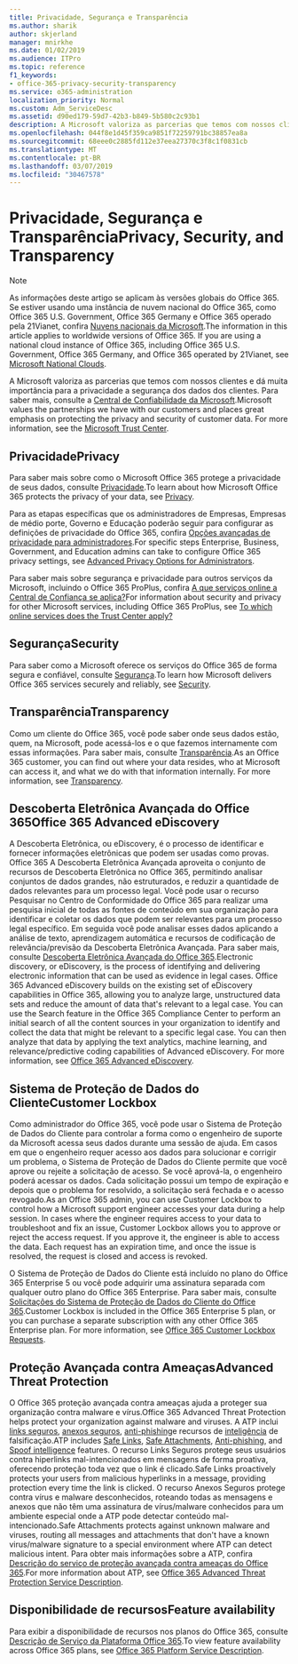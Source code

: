 ```yaml
---
title: Privacidade, Segurança e Transparência
ms.author: sharik
author: skjerland
manager: mnirkhe
ms.date: 01/02/2019
ms.audience: ITPro
ms.topic: reference
f1_keywords:
- office-365-privacy-security-transparency
ms.service: o365-administration
localization_priority: Normal
ms.custom: Adm_ServiceDesc
ms.assetid: d90ed179-59d7-42b3-b849-5b580c2c93b1
description: A Microsoft valoriza as parcerias que temos com nossos clientes e dá muita importância para a privacidade a segurança dos dados dos clientes. Para saber mais, consulte a Central de Confiabilidade da Microsoft.
ms.openlocfilehash: 044f8e1d45f359ca9851f72259791bc38857ea8a
ms.sourcegitcommit: 68eee0c2885fd112e37eea27370c3f8c1f0831cb
ms.translationtype: MT
ms.contentlocale: pt-BR
ms.lasthandoff: 03/07/2019
ms.locfileid: "30467578"
---
```

# <a name="privacy-security-and-transparency"></a><span data-ttu-id="41b2d-104">Privacidade, Segurança e Transparência</span><span class="sxs-lookup"><span data-stu-id="41b2d-104">Privacy, Security, and Transparency</span></span>

> [!NOTE]
> <span data-ttu-id="41b2d-p102">As informações deste artigo se aplicam às versões globais do Office 365. Se estiver usando uma instância de nuvem nacional do Office 365, como Office 365 U.S. Government, Office 365 Germany e Office 365 operado pela 21Vianet, confira [Nuvens nacionais da Microsoft](https://go.microsoft.com/fwlink/?linkid=841582).</span><span class="sxs-lookup"><span data-stu-id="41b2d-p102">The information in this article applies to worldwide versions of Office 365. If you are using a national cloud instance of Office 365, including Office 365 U.S. Government, Office 365 Germany, and Office 365 operated by 21Vianet, see [Microsoft National Clouds](https://go.microsoft.com/fwlink/?linkid=841582).</span></span> 
  
<span data-ttu-id="41b2d-p103">A Microsoft valoriza as parcerias que temos com nossos clientes e dá muita importância para a privacidade a segurança dos dados dos clientes. Para saber mais, consulte a [Central de Confiabilidade da Microsoft](http://go.microsoft.com/fwlink/?LinkID=717951&amp;clcid=0x409).</span><span class="sxs-lookup"><span data-stu-id="41b2d-p103">Microsoft values the partnerships we have with our customers and places great emphasis on protecting the privacy and security of customer data. For more information, see the [Microsoft Trust Center](http://go.microsoft.com/fwlink/?LinkID=717951&amp;clcid=0x409).</span></span>
  
## <a name="privacy"></a><span data-ttu-id="41b2d-109">Privacidade</span><span class="sxs-lookup"><span data-stu-id="41b2d-109">Privacy</span></span>

<span data-ttu-id="41b2d-110">Para saber mais sobre como o Microsoft Office 365 protege a privacidade de seus dados, consulte [Privacidade](http://go.microsoft.com/fwlink/?LinkID=717953&amp;clcid=0x409).</span><span class="sxs-lookup"><span data-stu-id="41b2d-110">To learn about how Microsoft Office 365 protects the privacy of your data, see [Privacy](http://go.microsoft.com/fwlink/?LinkID=717953&amp;clcid=0x409).</span></span> 
  
<span data-ttu-id="41b2d-111">Para as etapas específicas que os administradores de Empresas, Empresas de médio porte, Governo e Educação poderão seguir para configurar as definições de privacidade do Office 365, confira [Opções avançadas de privacidade para administradores](https://go.microsoft.com/fwlink/p/?LinkID=285202).</span><span class="sxs-lookup"><span data-stu-id="41b2d-111">For specific steps Enterprise, Business, Government, and Education admins can take to configure Office 365 privacy settings, see [Advanced Privacy Options for Administrators](https://go.microsoft.com/fwlink/p/?LinkID=285202).</span></span>
  
<span data-ttu-id="41b2d-112">Para saber mais sobre segurança e privacidade para outros serviços da Microsoft, incluindo o Office 365 ProPlus, confira [A que serviços online a Central de Confiança se aplica?](https://go.microsoft.com/fwlink/p/?LinkID=281962)</span><span class="sxs-lookup"><span data-stu-id="41b2d-112">For information about security and privacy for other Microsoft services, including Office 365 ProPlus, see [To which online services does the Trust Center apply?](https://go.microsoft.com/fwlink/p/?LinkID=281962)</span></span>
  
## <a name="security"></a><span data-ttu-id="41b2d-113">Segurança</span><span class="sxs-lookup"><span data-stu-id="41b2d-113">Security</span></span>

<span data-ttu-id="41b2d-114">Para saber como a Microsoft oferece os serviços do Office 365 de forma segura e confiável, consulte [Segurança](http://go.microsoft.com/fwlink/?LinkID=717954&amp;clcid=0x409).</span><span class="sxs-lookup"><span data-stu-id="41b2d-114">To learn how Microsoft delivers Office 365 services securely and reliably, see [Security](http://go.microsoft.com/fwlink/?LinkID=717954&amp;clcid=0x409).</span></span>
  
## <a name="transparency"></a><span data-ttu-id="41b2d-115">Transparência</span><span class="sxs-lookup"><span data-stu-id="41b2d-115">Transparency</span></span>

<span data-ttu-id="41b2d-p104">Como um cliente do Office 365, você pode saber onde seus dados estão, quem, na Microsoft, pode acessá-los e o que fazemos internamente com essas informações. Para saber mais, consulte [Transparência](http://go.microsoft.com/fwlink/?LinkID=717955&amp;clcid=0x409).</span><span class="sxs-lookup"><span data-stu-id="41b2d-p104">As an Office 365 customer, you can find out where your data resides, who at Microsoft can access it, and what we do with that information internally. For more information, see [Transparency](http://go.microsoft.com/fwlink/?LinkID=717955&amp;clcid=0x409).</span></span>
  
## <a name="office-365-advanced-ediscovery"></a><span data-ttu-id="41b2d-118">Descoberta Eletrônica Avançada do Office 365</span><span class="sxs-lookup"><span data-stu-id="41b2d-118">Office 365 Advanced eDiscovery</span></span>

<span data-ttu-id="41b2d-p105">A Descoberta Eletrônica, ou eDiscovery, é o processo de identificar e fornecer informações eletrônicas que podem ser usadas como provas. Office 365 A Descoberta Eletrônica Avançada aproveita o conjunto de recursos de Descoberta Eletrônica no Office 365, permitindo analisar conjuntos de dados grandes, não estruturados, e reduzir a quantidade de dados relevantes para um processo legal. Você pode usar o recurso Pesquisar no Centro de Conformidade do Office 365 para realizar uma pesquisa inicial de todas as fontes de conteúdo em sua organização para identificar e coletar os dados que podem ser relevantes para um processo legal específico. Em seguida você pode analisar esses dados aplicando a análise de texto, aprendizagem automática e recursos de codificação de relevância/previsão da Descoberta Eletrônica Avançada. Para saber mais, consulte [Descoberta Eletrônica Avançada do Office 365](http://go.microsoft.com/fwlink/?LinkID=717971&amp;clcid=0x409).</span><span class="sxs-lookup"><span data-stu-id="41b2d-p105">Electronic discovery, or eDiscovery, is the process of identifying and delivering electronic information that can be used as evidence in legal cases. Office 365 Advanced eDiscovery builds on the existing set of eDiscovery capabilities in Office 365, allowing you to analyze large, unstructured data sets and reduce the amount of data that's relevant to a legal case. You can use the Search feature in the Office 365 Compliance Center to perform an initial search of all the content sources in your organization to identify and collect the data that might be relevant to a specific legal case. You can then analyze that data by applying the text analytics, machine learning, and relevance/predictive coding capabilities of Advanced eDiscovery. For more information, see [Office 365 Advanced eDiscovery](http://go.microsoft.com/fwlink/?LinkID=717971&amp;clcid=0x409).</span></span>
  
## <a name="customer-lockbox"></a><span data-ttu-id="41b2d-124">Sistema de Proteção de Dados do Cliente</span><span class="sxs-lookup"><span data-stu-id="41b2d-124">Customer Lockbox</span></span>

<span data-ttu-id="41b2d-p106">Como administrador do Office 365, você pode usar o Sistema de Proteção de Dados do Cliente para controlar a forma como o engenheiro de suporte da Microsoft acessa seus dados durante uma sessão de ajuda. Em casos em que o engenheiro requer acesso aos dados para solucionar e corrigir um problema, o Sistema de Proteção de Dados do Cliente permite que você aprove ou rejeite a solicitação de acesso. Se você aprová-la, o engenheiro poderá acessar os dados. Cada solicitação possui um tempo de expiração e depois que o problema for resolvido, a solicitação será fechada e o acesso revogado.</span><span class="sxs-lookup"><span data-stu-id="41b2d-p106">As an Office 365 admin, you can use Customer Lockbox to control how a Microsoft support engineer accesses your data during a help session. In cases where the engineer requires access to your data to troubleshoot and fix an issue, Customer Lockbox allows you to approve or reject the access request. If you approve it, the engineer is able to access the data. Each request has an expiration time, and once the issue is resolved, the request is closed and access is revoked.</span></span>
  
<span data-ttu-id="41b2d-p107">O Sistema de Proteção de Dados do Cliente está incluído no plano do Office 365 Enterprise 5 ou você pode adquirir uma assinatura separada com qualquer outro plano do Office 365 Enterprise. Para saber mais, consulte [Solicitações do Sistema de Proteção de Dados do Cliente do Office 365](http://go.microsoft.com/fwlink/?LinkID=717969&amp;clcid=0x409).</span><span class="sxs-lookup"><span data-stu-id="41b2d-p107">Customer Lockbox is included in the Office 365 Enterprise 5 plan, or you can purchase a separate subscription with any other Office 365 Enterprise plan. For more information, see [Office 365 Customer Lockbox Requests](http://go.microsoft.com/fwlink/?LinkID=717969&amp;clcid=0x409).</span></span>
  
## <a name="advanced-threat-protection"></a><span data-ttu-id="41b2d-131">Proteção Avançada contra Ameaças</span><span class="sxs-lookup"><span data-stu-id="41b2d-131">Advanced Threat Protection</span></span>

<span data-ttu-id="41b2d-132">O Office 365 proteção avançada contra ameaças ajuda a proteger sua organização contra malware e vírus.</span><span class="sxs-lookup"><span data-stu-id="41b2d-132">Office 365 Advanced Threat Protection helps protect your organization against malware and viruses.</span></span> <span data-ttu-id="41b2d-133">A ATP inclui [links seguros](https://docs.microsoft.com/office365/securitycompliance/atp-safe-links), [anexos seguros](https://docs.microsoft.com/office365/securitycompliance/atp-safe-attachments), [anti-phishing](https://docs.microsoft.com/office365/securitycompliance/atp-anti-phishing)e recursos de [inteligência](https://docs.microsoft.com/office365/securitycompliance/learn-about-spoof-intelligence) de falsificação.</span><span class="sxs-lookup"><span data-stu-id="41b2d-133">ATP includes [Safe Links](https://docs.microsoft.com/office365/securitycompliance/atp-safe-links), [Safe Attachments](https://docs.microsoft.com/office365/securitycompliance/atp-safe-attachments), [Anti-phishing](https://docs.microsoft.com/office365/securitycompliance/atp-anti-phishing), and [Spoof intelligence](https://docs.microsoft.com/office365/securitycompliance/learn-about-spoof-intelligence) features.</span></span> <span data-ttu-id="41b2d-134">O recurso Links Seguros protege seus usuários contra hiperlinks mal-intencionados em mensagens de forma proativa, oferecendo proteção toda vez que o link é clicado.</span><span class="sxs-lookup"><span data-stu-id="41b2d-134">Safe Links proactively protects your users from malicious hyperlinks in a message, providing protection every time the link is clicked.</span></span> <span data-ttu-id="41b2d-135">O recurso Anexos Seguros protege contra vírus e malware desconhecidos, roteando todas as mensagens e anexos que não têm uma assinatura de vírus/malware conhecidos para um ambiente especial onde a ATP pode detectar conteúdo mal-intencionado.</span><span class="sxs-lookup"><span data-stu-id="41b2d-135">Safe Attachments protects against unknown malware and viruses, routing all messages and attachments that don't have a known virus/malware signature to a special environment where ATP can detect malicious intent.</span></span> <span data-ttu-id="41b2d-136">Para obter mais informações sobre a ATP, confira [Descrição do serviço de proteção avançada contra ameaças do Office 365](../office-365-advanced-threat-protection-service-description.md).</span><span class="sxs-lookup"><span data-stu-id="41b2d-136">For more information about ATP, see [Office 365 Advanced Threat Protection Service Description](../office-365-advanced-threat-protection-service-description.md).</span></span>
  
## <a name="feature-availability"></a><span data-ttu-id="41b2d-137">Disponibilidade de recursos</span><span class="sxs-lookup"><span data-stu-id="41b2d-137">Feature availability</span></span>

<span data-ttu-id="41b2d-138">Para exibir a disponibilidade de recursos nos planos do Office 365, consulte [Descrição de Serviço da Plataforma Office 365](https://technet.microsoft.com/en-us/library/office-365-platform-service-description.aspx).</span><span class="sxs-lookup"><span data-stu-id="41b2d-138">To view feature availability across Office 365 plans, see [Office 365 Platform Service Description](https://technet.microsoft.com/en-us/library/office-365-platform-service-description.aspx).</span></span>
  

